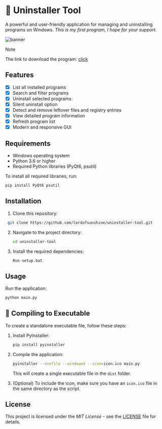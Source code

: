 # 🗿 Uninstaller Tool

A powerful and user-friendly application for managing and uninstalling programs on Windows. *This is my first program, I hope for your support.*

<img alt="banner" src="https://cdn.glitch.global/4ae4fbec-cbe7-491c-b8b9-57879c9f0e5d/0aa05300-1d0f-48f5-b4bc-daceafa0209f.image.png?v=1738338009508">

> [!NOTE]
> The link to download the program: [click](https://github.com/lordofsunshine/uninstaller-tool/releases/download/v.0.0.1/main.exe)

## Features

- [x] List all installed programs
- [x] Search and filter programs
- [x] Uninstall selected programs
- [x] Silent uninstall option
- [x] Detect and remove leftover files and registry entries
- [x] View detailed program information
- [x] Refresh program list
- [x] Modern and responsive GUI

## Requirements

- Windows operating system
- Python 3.6 or higher
- Required Python libraries (PyQt6, psutil)

To install all required libraries, run:
```bash
pip install PyQt6 psutil
```

## Installation

1. Clone this repository:
  ```bash
   git clone https://github.com/lordofsunshine/uninstaller-tool.git
   ```

2. Navigate to the project directory:
   ```bash
   cd uninstaller-tool
   ```

3. Install the required dependencies:
   ```bash
   Run setup.bat
   ```

## Usage

Run the application:

```bash
python main.py
```

## 🔑 Compiling to Executable

To create a standalone executable file, follow these steps:

1. Install PyInstaller:
   ```bash
   pip install pyinstaller
   ```

2. Compile the application:
   ```bash
   pyinstaller --onefile --windowed --icon=icon.ico main.py
   ```

   This will create a single executable file in the `dist` folder.

3. (Optional) To include the icon, make sure you have an `icon.ico` file in the same directory as the script.

## License

This project is licensed under the *MIT License* - see the [LICENSE](LICENSE) file for details.

